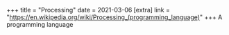 +++
title = "Processing"
date = 2021-03-06
[extra]
link = "https://en.wikipedia.org/wiki/Processing_(programming_language)"
+++
A programming language

